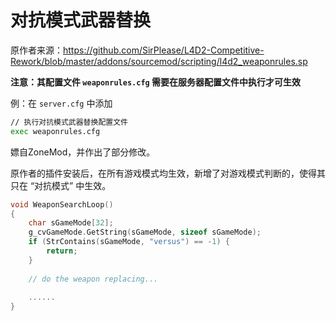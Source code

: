 # 对抗模式武器替换



原作者来源：https://github.com/SirPlease/L4D2-Competitive-Rework/blob/master/addons/sourcemod/scripting/l4d2_weaponrules.sp



**注意：其配置文件 `weaponrules.cfg` 需要在服务器配置文件中执行才可生效**

例：在 `server.cfg` 中添加

```bash
// 执行对抗模式武器替换配置文件
exec weaponrules.cfg
```



嫖自ZoneMod，并作出了部分修改。

原作者的插件安装后，在所有游戏模式均生效，新增了对游戏模式判断的，使得其只在 “对抗模式” 中生效。

```c
void WeaponSearchLoop()
{
    char sGameMode[32];
    g_cvGameMode.GetString(sGameMode, sizeof sGameMode);
    if (StrContains(sGameMode, "versus") == -1) {
        return;
    }
    
    // do the weapon replacing...
    
    ......
}
```

